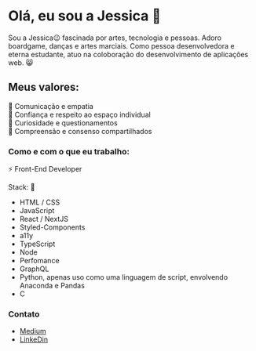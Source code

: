 # Olá, eu sou a Jessica :crown:

Sou a Jessica:wink: fascinada por artes, tecnologia e pessoas. Adoro boardgame, danças e artes marciais. Como pessoa desenvolvedora e eterna estudante, atuo na coloboração do desenvolvimento de aplicações web. 😸
 
## Meus valores:
🌟 Comunicação e empatia <br>
:eyes: Confiança e respeito ao espaço individual <br>
🌱 Curiosidade e questionamentos <br>
🙌 Compreensão e consenso compartilhados

### Como e com o que eu trabalho: 

:zap: Front-End Developer 

Stack: 🔧
- HTML / CSS
- JavaScript
- React / NextJS
- Styled-Components
- a11y
- TypeScript
- Node
- Perfomance
- GraphQL
-  Python, apenas uso como uma linguagem de script, envolvendo Anaconda e Pandas
- C 


### Contato

- [Medium](https://medium.com/@jessica.leute)
- [LinkeDin](https://www.linkedin.com/in/jezzpan/) <br>
